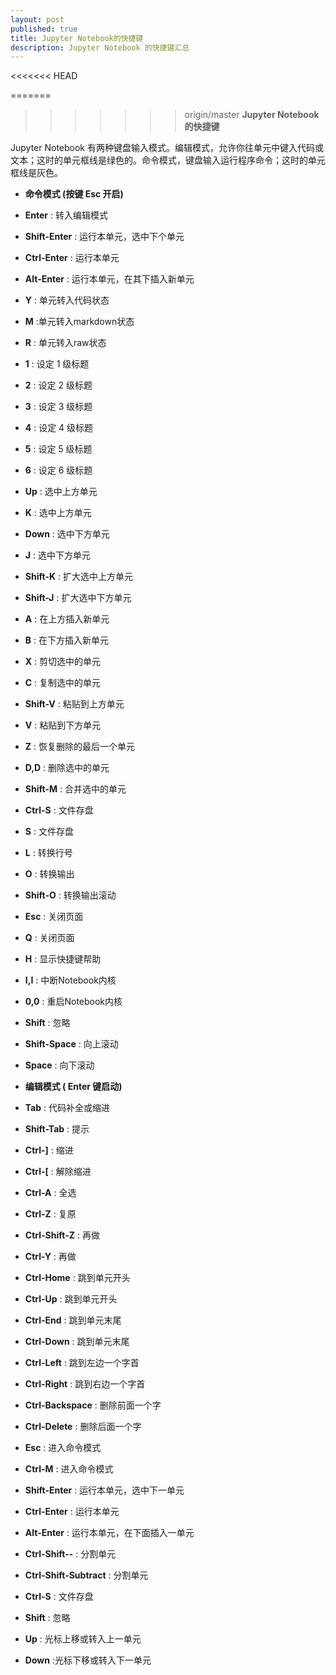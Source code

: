 ```yaml
---
layout: post
published: true
title: Jupyter Notebook的快捷键
description: Jupyter Notebook 的快捷键汇总
---
```

<<<<<<< HEAD

=======
>>>>>>> origin/master
**Jupyter Notebook 的快捷键**

Jupyter Notebook 有两种键盘输入模式。编辑模式，允许你往单元中键入代码或文本；这时的单元框线是绿色的。命令模式，键盘输入运行程序命令；这时的单元框线是灰色。

- **命令模式 (按键 Esc 开启)**

-   **Enter** : 转入编辑模式
-   **Shift-Enter** : 运行本单元，选中下个单元

-   **Ctrl-Enter** : 运行本单元

-   **Alt-Enter** : 运行本单元，在其下插入新单元

-   **Y** : 单元转入代码状态

-   **M** :单元转入markdown状态

-   **R** : 单元转入raw状态

-   **1** : 设定 1 级标题

-   **2** : 设定 2 级标题

-   **3** : 设定 3 级标题

-   **4** : 设定 4 级标题

-   **5** : 设定 5 级标题

-   **6** : 设定 6 级标题

-   **Up** : 选中上方单元

-   **K** : 选中上方单元

-   **Down** : 选中下方单元

-   **J** : 选中下方单元

-   **Shift-K** : 扩大选中上方单元

-   **Shift-J** : 扩大选中下方单元

-   **A** : 在上方插入新单元

-   **B** : 在下方插入新单元

-   **X** : 剪切选中的单元

-   **C** : 复制选中的单元

-   **Shift-V** : 粘贴到上方单元

-   **V** : 粘贴到下方单元

-   **Z** : 恢复删除的最后一个单元

-   **D,D** : 删除选中的单元

-   **Shift-M** : 合并选中的单元

-   **Ctrl-S** : 文件存盘

-   **S** : 文件存盘

-   **L** : 转换行号

-   **O** : 转换输出

-   **Shift-O** : 转换输出滚动

-   **Esc** : 关闭页面

-   **Q** : 关闭页面

-   **H** : 显示快捷键帮助

-   **I,I** : 中断Notebook内核

-   **0,0** : 重启Notebook内核

-   **Shift** : 忽略

-   **Shift-Space** : 向上滚动

-   **Space** : 向下滚动
-   **编辑模式 ( Enter 键启动)** 
-   **Tab** : 代码补全或缩进

-   **Shift-Tab** : 提示

-   **Ctrl-\]** : 缩进

-   **Ctrl-\[** : 解除缩进

-   **Ctrl-A** : 全选

-   **Ctrl-Z** : 复原

-   **Ctrl-Shift-Z** : 再做

-   **Ctrl-Y** : 再做

-   **Ctrl-Home** : 跳到单元开头

-   **Ctrl-Up** : 跳到单元开头

-   **Ctrl-End** : 跳到单元末尾

-   **Ctrl-Down** : 跳到单元末尾

-   **Ctrl-Left** : 跳到左边一个字首

-   **Ctrl-Right** : 跳到右边一个字首

-   **Ctrl-Backspace** : 删除前面一个字

-   **Ctrl-Delete** : 删除后面一个字

-   **Esc** : 进入命令模式

-   **Ctrl-M** : 进入命令模式

-   **Shift-Enter** : 运行本单元，选中下一单元

-   **Ctrl-Enter** : 运行本单元

-   **Alt-Enter** : 运行本单元，在下面插入一单元

-   **Ctrl-Shift--** : 分割单元

-   **Ctrl-Shift-Subtract** : 分割单元

-   **Ctrl-S** : 文件存盘

-   **Shift** : 忽略

-   **Up** : 光标上移或转入上一单元

-   **Down** :光标下移或转入下一单元


